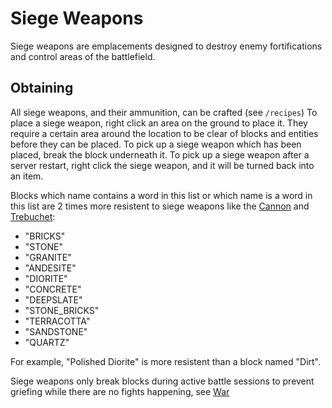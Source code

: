 # Siege Weapons

Siege weapons are emplacements designed to destroy enemy fortifications and control areas of the battlefield.

## Obtaining

All siege weapons, and their ammunition, can be crafted (see `/recipes`)
To place a siege weapon, right click an area on the ground to place it. They require a certain area around the location to be clear of blocks and entities before they can be placed.
To pick up a siege weapon which has been placed, break the block underneath it.
To pick up a siege weapon after a server restart, right click the siege weapon, and it will be turned back into an item.

Blocks which name contains a word in this list or which name is a word in this list are 2 times more resistent to siege weapons like the [Cannon](./cannon.md) and [Trebuchet](./trebuchet.md):

- "BRICKS"
- "STONE"
- "GRANITE"
- "ANDESITE"
- "DIORITE"
- "CONCRETE"
- "DEEPSLATE"
- "STONE_BRICKS"
- "TERRACOTTA"
- "SANDSTONE"
- "QUARTZ"

For example, "Polished Diorite" is more resistent than a block named "Dirt".

Siege weapons only break blocks during active battle sessions to prevent griefing while there are no fights happening, see [War](../war.md)
